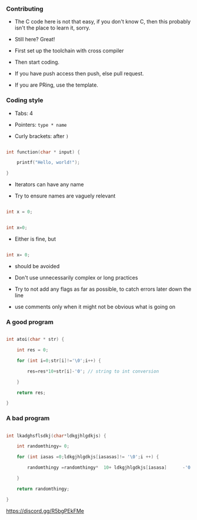### Contributing

- The C code here is not that easy, if you don't know C, then this probably isn't the place to learn it, sorry.

- Still here? Great!

- First set up the toolchain with cross compiler

- Then start coding.

- If you have push access then push, else pull request.

- If you are PRing, use the template.

### Coding style

- Tabs: 4

- Pointers: `type * name`

- Curly brackets: after `)`

```c

int function(char * input) {

	printf("Hello, world!");

}

```

- Iterators can have any name

- Try to ensure names are vaguely relevant

```c

int x = 0;

```

```c

int x=0;

```

- Either is fine, but

```c

int x= 0;

```

- should be avoided

- Don't use unnecessarily complex or long practices

- Try to not add any flags as far as possible, to catch errors later down the line

- use comments only when it might not be obvious what is going on

### A good program

```c

int atoi(char * str) {

    int res = 0;

    for (int i=0;str[i]!='\0';i++) {

        res=res*10+str[i]-'0'; // string to int conversion

    }

    return res;

}

```

### A bad program

```c

int lkadghsflsdkj(char*ldkgjhlgdkjs) {

    int randomthingy= 0;

    for (int iasas =0;ldkgjhlgdkjs[iasasas]!= '\0';i ++) {

        randomthingy =randomthingy*  10+ ldkgjhlgdkjs[iasasa]      -'0';

    }

    return randomthingy;

}

```

https://discord.gg/R5bgPEkFMe
